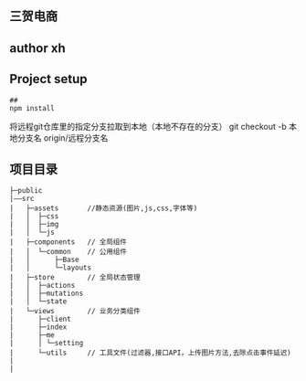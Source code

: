 ## 三贺电商

## author xh
## Project setup
```
##
npm install
```
将远程git仓库里的指定分支拉取到本地（本地不存在的分支）
git checkout -b 本地分支名 origin/远程分支名
## 项目目录
``` shell
├─public
|——src
|   ├─assets       //静态资源(图片,js,css,字体等)
|   │  ├─css
|   │  ├─img
|   │  └─js
|   ├─components   // 全局组件
|   │  └─common    // 公用组件    
|   │      ├─Base
|   │      └─layouts
|   ├─store        // 全局状态管理
|   │  ├─actions
|   │  ├─mutations
|   │  └─state
|   └─views        // 业务分类组件  
|      ├─client
|      ├─index
|      ├─me
|      │ └─setting
|      └─utils     // 工具文件(过滤器,接口API，上传图片方法,去除点击事件延迟)
|
|
```